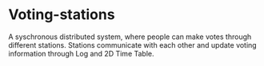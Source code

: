 # Voting-stations
A syschronous distributed system, where people can make votes through different stations. Stations communicate with each other and update voting information through Log and 2D Time Table. 
